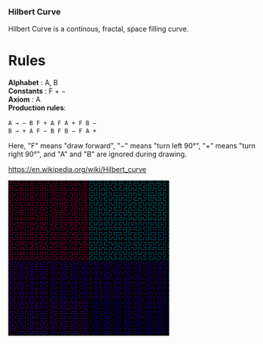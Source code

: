 ### Hilbert Curve
Hilbert Curve is a continous, fractal, space filling curve.

# Rules  

**Alphabet** : A, B   
**Constants** : F + −  
**Axiom** : A  
**Production rules**:  
```
A → − B F + A F A + F B −    
B → + A F − B F B − F A +  
```
Here, "F" means "draw forward", "−" means "turn left 90°", "+" means "turn right 90°", and "A" and "B" are ignored during drawing.  

https://en.wikipedia.org/wiki/Hilbert_curve


![samplegif](sample.gif)

